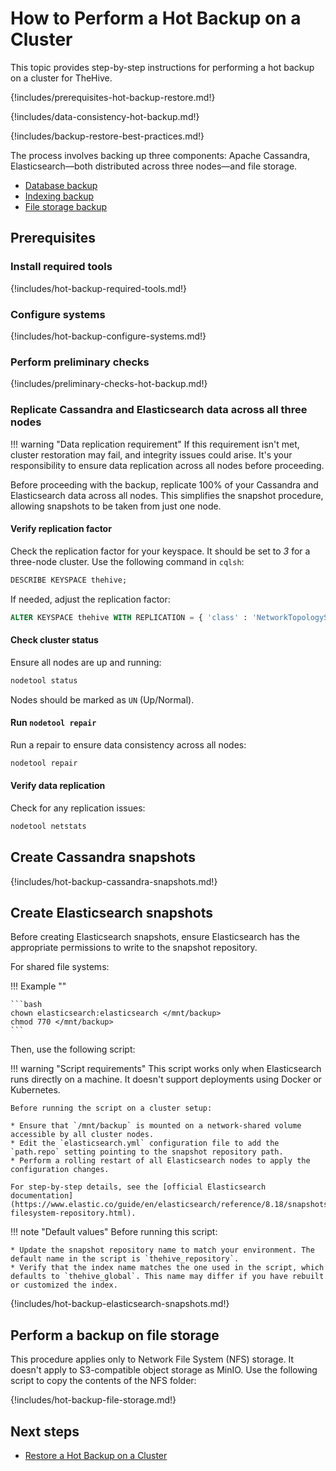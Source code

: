 # How to Perform a Hot Backup on a Cluster

This topic provides step-by-step instructions for performing a hot backup on a cluster for TheHive.

{!includes/prerequisites-hot-backup-restore.md!}

{!includes/data-consistency-hot-backup.md!}

{!includes/backup-restore-best-practices.md!}

The process involves backing up three components: Apache Cassandra, Elasticsearch—both distributed across three nodes—and file storage.

* [Database backup](#create-cassandra-snapshots)
* [Indexing backup](#create-elasticsearch-snapshots)
* [File storage backup](#perform-a-backup-on-file-storage)

## Prerequisites

### Install required tools

{!includes/hot-backup-required-tools.md!}

### Configure systems

{!includes/hot-backup-configure-systems.md!}

### Perform preliminary checks

{!includes/preliminary-checks-hot-backup.md!}

### Replicate Cassandra and Elasticsearch data across all three nodes

!!! warning "Data replication requirement"
    If this requirement isn't met, cluster restoration may fail, and integrity issues could arise. It's your responsibility to ensure data replication across all nodes before proceeding.

Before proceeding with the backup, replicate 100% of your Cassandra and Elasticsearch data across all nodes. This simplifies the snapshot procedure, allowing snapshots to be taken from just one node.

#### Verify replication factor

Check the replication factor for your keyspace. It should be set to *3* for a three-node cluster. Use the following command in `cqlsh`:

```sql
DESCRIBE KEYSPACE thehive;
```

If needed, adjust the replication factor:

```sql
ALTER KEYSPACE thehive WITH REPLICATION = { 'class' : 'NetworkTopologyStrategy', '<datacenter_name>' : 3 };
```

#### Check cluster status

Ensure all nodes are up and running:

```bash
nodetool status
```

Nodes should be marked as `UN` (Up/Normal).

#### Run `nodetool repair`

Run a repair to ensure data consistency across all nodes:

```bash
nodetool repair
```

#### Verify data replication

Check for any replication issues:

```bash
nodetool netstats
```

## Create Cassandra snapshots

{!includes/hot-backup-cassandra-snapshots.md!}

## Create Elasticsearch snapshots

Before creating Elasticsearch snapshots, ensure Elasticsearch has the appropriate permissions to write to the snapshot repository.

For shared file systems:

!!! Example ""

    ```bash
    chown elasticsearch:elasticsearch </mnt/backup>
    chmod 770 </mnt/backup>
    ```

Then, use the following script:

!!! warning "Script requirements"
    This script works only when Elasticsearch runs directly on a machine. It doesn't support deployments using Docker or Kubernetes.

    Before running the script on a cluster setup:

    * Ensure that `/mnt/backup` is mounted on a network-shared volume accessible by all cluster nodes.
    * Edit the `elasticsearch.yml` configuration file to add the `path.repo` setting pointing to the snapshot repository path.
    * Perform a rolling restart of all Elasticsearch nodes to apply the configuration changes.
    
    For step-by-step details, see the [official Elasticsearch documentation](https://www.elastic.co/guide/en/elasticsearch/reference/8.18/snapshots-filesystem-repository.html).

!!! note "Default values"
    Before running this script:

    * Update the snapshot repository name to match your environment. The default name in the script is `thehive_repository`.
    * Verify that the index name matches the one used in the script, which defaults to `thehive_global`. This name may differ if you have rebuilt or customized the index.

{!includes/hot-backup-elasticsearch-snapshots.md!}

## Perform a backup on file storage

This procedure applies only to Network File System (NFS) storage. It doesn't apply to S3-compatible object storage as MinIO. Use the following script to copy the contents of the NFS folder:

{!includes/hot-backup-file-storage.md!}

<h2>Next steps</h2>

* [Restore a Hot Backup on a Cluster](../../restore/hot-restore/restore-hot-backup-cluster.md)